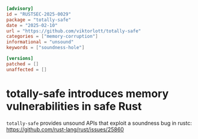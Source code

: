 ```toml
[advisory]
id = "RUSTSEC-2025-0029"
package = "totally-safe"
date = "2025-02-10"
url = "https://github.com/viktorlott/totally-safe"
categories = ["memory-corruption"]
informational = "unsound"
keywords = ["soundness-hole"]

[versions]
patched = []
unaffected = []
```

# totally-safe introduces memory vulnerabilities in safe Rust

`totally-safe` provides unsound APIs that exploit a soundness bug in rustc: https://github.com/rust-lang/rust/issues/25860
